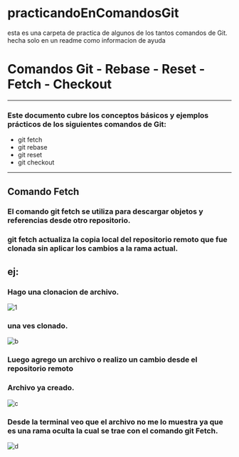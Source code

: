 # practicandoEnComandosGit
esta es una carpeta de practica de algunos de los tantos comandos de Git. hecha solo en un readme como informacion de ayuda

# Comandos Git - Rebase - Reset - Fetch - Checkout
----------------------------------------------------------------------------------
### Este documento cubre los conceptos básicos y ejemplos prácticos de los siguientes comandos de Git:

* git fetch
* git rebase
* git reset
* git checkout
----------------------------------------------------------------------------------
## Comando Fetch
### El comando git fetch se utiliza para descargar objetos y referencias desde otro repositorio.
### git fetch actualiza la copia local del repositorio remoto que fue clonada sin aplicar los cambios a la rama actual.
## ej:
### Hago una clonacion de archivo.


![1](https://github.com/danielgallo78/practicandoEnComandosGit/assets/130160711/d6b75a73-bea4-4841-b145-de19aab24c5b)

### una ves clonado.

![b](https://github.com/danielgallo78/practicandoEnComandosGit/assets/130160711/a7b39f4a-639a-4fbd-9541-5fa6fe21bdff)

### Luego agrego un archivo o realizo un cambio desde el repositorio remoto
### Archivo ya creado.

![c](https://github.com/danielgallo78/practicandoEnComandosGit/assets/130160711/a8f21444-cd7c-4152-8af2-1bf5178df24a)

### Desde la terminal veo que el archivo no me lo muestra ya que es una rama oculta la cual se trae con el comando git Fetch.

![d](https://github.com/danielgallo78/practicandoEnComandosGit/assets/130160711/fcc8c1d2-108d-4c87-9bc5-2c76e0d93d7c)











